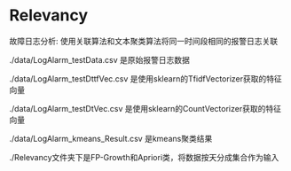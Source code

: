 # Relevancy
故障日志分析: 使用关联算法和文本聚类算法将同一时间段相同的报警日志关联

./data/LogAlarm_testData.csv 是原始报警日志数据

./data/LogAlarm_testDttfVec.csv 是使用sklearn的TfidfVectorizer获取的特征向量

./data/LogAlarm_testDtVec.csv   是使用sklearn的CountVectorizer获取的特征向量

./data/LogAlarm_kmeans_Result.csv 是kmeans聚类结果

./Relevancy文件夹下是FP-Growth和Apriori类，将数据按天分成集合作为输入

